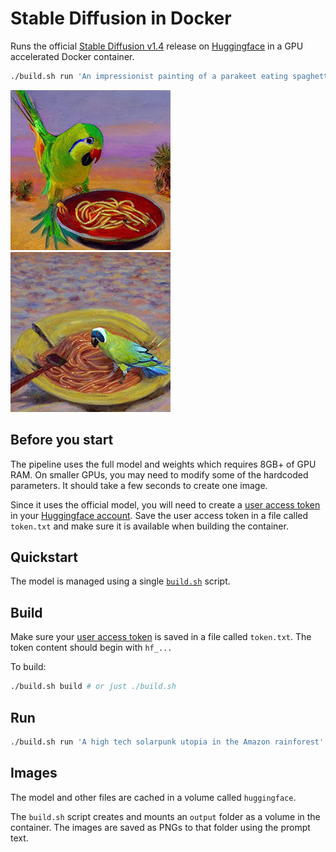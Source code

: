 # Stable Diffusion in Docker

Runs the official [Stable Diffusion v1.4](https://huggingface.co/CompVis/stable-diffusion-v1-4)
release on [Huggingface](https://huggingface.co/) in a GPU accelerated Docker
container.

```sh
./build.sh run 'An impressionist painting of a parakeet eating spaghetti in the desert'
```

![An impressionist painting of a parakeet eating spaghetti in the desert 1](img/An_impressionist_painting_of_a_parakeet_eating_spaghetti_in_the_desert_s1.png)
![An impressionist painting of a parakeet eating spaghetti in the desert 2](img/An_impressionist_painting_of_a_parakeet_eating_spaghetti_in_the_desert_s2.png)

## Before you start

The pipeline uses the full model and weights which requires 8GB+ of GPU RAM.
On smaller GPUs, you may need to modify some of the hardcoded parameters. It
should take a few seconds to create one image.

Since it uses the official model, you will need to create a [user access token](https://huggingface.co/docs/hub/security-tokens)
in your [Huggingface account](https://huggingface.co/settings/tokens). Save the
user access token in a file called `token.txt` and make sure it is available
when building the container.

## Quickstart

The model is managed using a single [`build.sh`](build.sh) script.

## Build

Make sure your [user access token](#before-you-start) is saved in a file called
`token.txt`. The token content should begin with `hf_...`

To build:

```sh
./build.sh build # or just ./build.sh
```

## Run

```sh
./build.sh run 'A high tech solarpunk utopia in the Amazon rainforest'
```

## Images

The model and other files are cached in a volume called `huggingface`.

The `build.sh` script creates and mounts an `output` folder as a volume in the
container. The images are saved as PNGs to that folder using the prompt text.

